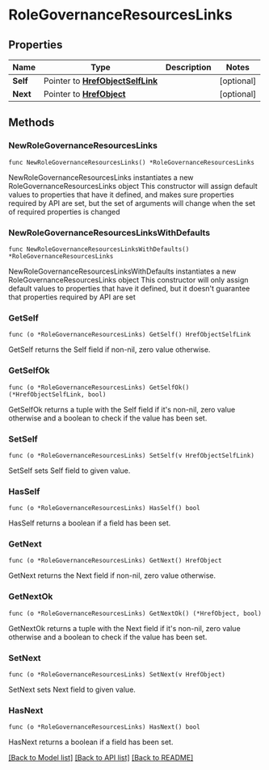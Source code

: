 # RoleGovernanceResourcesLinks

## Properties

Name | Type | Description | Notes
------------ | ------------- | ------------- | -------------
**Self** | Pointer to [**HrefObjectSelfLink**](HrefObjectSelfLink.md) |  | [optional] 
**Next** | Pointer to [**HrefObject**](HrefObject.md) |  | [optional] 

## Methods

### NewRoleGovernanceResourcesLinks

`func NewRoleGovernanceResourcesLinks() *RoleGovernanceResourcesLinks`

NewRoleGovernanceResourcesLinks instantiates a new RoleGovernanceResourcesLinks object
This constructor will assign default values to properties that have it defined,
and makes sure properties required by API are set, but the set of arguments
will change when the set of required properties is changed

### NewRoleGovernanceResourcesLinksWithDefaults

`func NewRoleGovernanceResourcesLinksWithDefaults() *RoleGovernanceResourcesLinks`

NewRoleGovernanceResourcesLinksWithDefaults instantiates a new RoleGovernanceResourcesLinks object
This constructor will only assign default values to properties that have it defined,
but it doesn't guarantee that properties required by API are set

### GetSelf

`func (o *RoleGovernanceResourcesLinks) GetSelf() HrefObjectSelfLink`

GetSelf returns the Self field if non-nil, zero value otherwise.

### GetSelfOk

`func (o *RoleGovernanceResourcesLinks) GetSelfOk() (*HrefObjectSelfLink, bool)`

GetSelfOk returns a tuple with the Self field if it's non-nil, zero value otherwise
and a boolean to check if the value has been set.

### SetSelf

`func (o *RoleGovernanceResourcesLinks) SetSelf(v HrefObjectSelfLink)`

SetSelf sets Self field to given value.

### HasSelf

`func (o *RoleGovernanceResourcesLinks) HasSelf() bool`

HasSelf returns a boolean if a field has been set.

### GetNext

`func (o *RoleGovernanceResourcesLinks) GetNext() HrefObject`

GetNext returns the Next field if non-nil, zero value otherwise.

### GetNextOk

`func (o *RoleGovernanceResourcesLinks) GetNextOk() (*HrefObject, bool)`

GetNextOk returns a tuple with the Next field if it's non-nil, zero value otherwise
and a boolean to check if the value has been set.

### SetNext

`func (o *RoleGovernanceResourcesLinks) SetNext(v HrefObject)`

SetNext sets Next field to given value.

### HasNext

`func (o *RoleGovernanceResourcesLinks) HasNext() bool`

HasNext returns a boolean if a field has been set.


[[Back to Model list]](../README.md#documentation-for-models) [[Back to API list]](../README.md#documentation-for-api-endpoints) [[Back to README]](../README.md)


